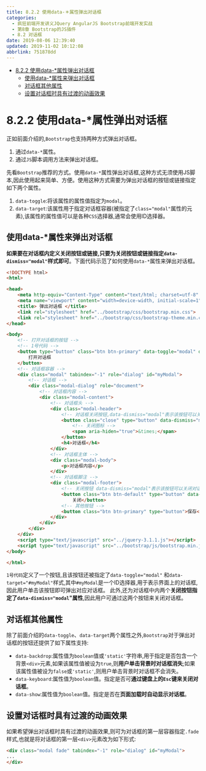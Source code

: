 ```yaml
---
title: 8.2.2 使用data-＊属性弹出对话框
categories: 
  - 疯狂前端开发讲义JQuery AngularJS Bootstrap前端开发实战
  - 第8章 Bootstrap的JS插件
  - 8.2 对话框
date: 2019-08-06 12:39:40
updated: 2019-11-02 10:12:08
abbrlink: 751878dd
---
```

<div id='my_toc'>

- [8.2.2 使用data-*属性弹出对话框](/JavaReadingNotes/751878dd/#8-2-2-使用data-*属性弹出对话框)
    - [使用data-*属性来弹出对话框](/JavaReadingNotes/751878dd/#使用data-*属性来弹出对话框)
    - [对话框其他属性](/JavaReadingNotes/751878dd/#对话框其他属性)
    - [设置对话框时具有过渡的动画效果](/JavaReadingNotes/751878dd/#设置对话框时具有过渡的动画效果)

</div>
<!--more-->
<script>if (navigator.platform.toLowerCase() == 'win32'){document.getElementById('my_toc').style.display = 'none';}</script>

<!--end-->
<!--SSTStart-->
# 8.2.2 使用data-*属性弹出对话框 #
正如前面介绍的,`Bootstrap`也支持两种方式弹出对话框。
1. 通过`data-*`属性。
2. 通过`JS`脚本调用方法来弹出对话框。

先看`Bootstrap`推荐的方式。使用`data-*`属性弹出对话框,这种方式无须使用JS脚本,因此使用起来简单、方便。使用这种方式需要为弹出对话框的按钮或链接指定如下两个属性。
1. `data-toggle`:将该属性的属性值指定为`modal`。
2. `data-target`:该属性用于指定对话框容器(被指定了`class="modal"`属性的元素),该属性的属性值可以是各种`CSS`选择器,通常会使用ID选择器。

## 使用data-*属性来弹出对话框 ##
**如果要在对话框内定义关闭按钮或链接,只要为关闭按钮或链接指定`data-dismiss="modal"`样式即可**。下面代码示范了如何使用`data-*`属性来弹出对话框。
```html
<!DOCTYPE html>
<html>

<head>
    <meta http-equiv="Content-Type" content="text/html; charset=utf-8" />
    <meta name="viewport" content="width=device-width, initial-scale=1">
    <title> 弹出对话框 </title>
    <link rel="stylesheet" href="../bootstrap/css/bootstrap.min.css">
    <link rel="stylesheet" href="../bootstrap/css/bootstrap-theme.min.css">
</head>

<body>
    <!-- 打开对话框的按钮 -->
    <!-- 1号代码 -->
    <button type="button" class="btn btn-primary" data-toggle="modal" data-target="#myModal">
        打开对话框
    </button>
    <!-- 对话框容器 -->
    <div class="modal" tabindex="-1" role="dialog" id="myModal">
        <!-- 对话框 -->
        <div class="modal-dialog" role="document">
            <!-- 对话框内容 -->
            <div class="modal-content">
                <!-- 对话框头 -->
                <div class="modal-header">
                    <!-- 对话框关闭按钮,data-dismiss="modal"表示该按钮可以关闭对话框-->
                    <button class="close" type="button" data-dismiss="modal">
                        <!-- 关闭图标 -->
                        <span aria-hiden="true">&times;</span>
                    </button>
                    <h4>对话框</h4>
                </div>
                <!-- 对话框主体 -->
                <div class="modal-body">
                    <p>对话框内容</p>
                </div>
                <!-- 对话框脚注 -->
                <div class="modal-footer">
                    <!-- 关闭按钮 data-dismiss="modal"表示该按钮可以关闭对话框 -->
                    <button class="btn btn-default" type="button" data-dismiss="modal">
                        关闭</button>
                    <!-- 其他按钮 -->
                    <button class="btn btn-primary" type="button">保存</button>
                </div>
            </div>
        </div>
    </div>
    <script type="text/javascript" src="../jquery-3.1.1.js"></script>
    <script type="text/javascript" src="../bootstrap/js/bootstrap.min.js"></script>
</body>

</html>
```
`1号代码`定义了一个按钮,且该按钮还被指定了`data-toggle="modal"` 和`data-target="#myModal"`样式,其中`#myModal`是一个ID选择器,用于表示界面上的对话框,因此用户单击该按钮即可弹出对应对话框。
此外,还为对话框中内两个**关闭按钮指定了`data-dismiss="modal`"属性**,因此用户可通过这两个按钮来关闭对话框。
## 对话框其他属性 ##
除了前面介绍的`data-toggle`、`data-target`两个属性之外,`Bootstrap`对于弹出对话框的按钮还提供了如下属性支持:
- `data-backdrop`:属性值为`boolean`值或`'static'`字符串,用于指定是否包含一个背景`<div>`元素,如果该属性值被设为`true`,则**用户单击背景时对话框消失**;如果该属性值被设为`false`或`'static'`,则用户单击背景时对话框不会消失。
- `data-keyboard`:属性值为`boolean`值。指定是否可**通过键盘上的`Esc`键来关闭对话框**。
- `data-show`:属性值为`boolean`值。指定是否在**页面加载时自动显示对话框**。

## 设置对话框时具有过渡的动画效果 ##
如果希望弹出对话框时具有过渡的动画效果,则可为对话框的第一层容器指定`.fade`样式,也就是将对话框的第一层`<div>`元素改为如下形式:
```html
<div class="modal fade" tabindex="-1" role="dialog" id="myModal">
...
</div>
```
<!--SSTStop-->


